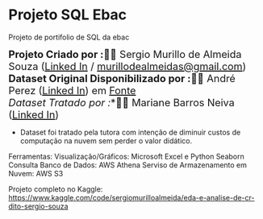 # Projeto SQL Ebac
 Projeto de portifolio de SQL da ebac

<span style="font-size:20px;"> **Projeto Criado por :**👨‍💻 Sergio Murillo de Almeida Souza  ([Linked In](https://www.linkedin.com/in/sergioalmeidas/) / murillodealmeidas@gmail.com) <br>
<span style="font-size:20px;"> **Dataset Original Disponibilizado por :**👨‍🏫 André Perez ([Linked In](https://www.linkedin.com/in/andremarcosperez/)) em [Fonte](https://github.com/andre-marcos-perez/ebac-course-utils)<br>
<span style="font-size:20px;"> **Dataset Tratado* por :**👩‍🏫 Mariane Barros Neiva ([Linked In](https://www.linkedin.com/in/mariane-neiva/)) <br>

* Dataset foi tratado pela tutora com intenção de diminuir custos de computação na nuvem sem perder o valor didático.

Ferramentas:
Visualização/Gráficos: Microsoft Excel e Python Seaborn
Consulta Banco de Dados: AWS Athena
Serviso de Armazenamento em Nuvem: AWS S3

Projeto completo no Kaggle:
https://www.kaggle.com/code/sergiomurilloalmeida/eda-e-analise-de-cr-dito-sergio-souza
